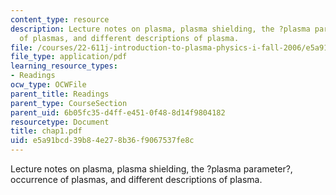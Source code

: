 ```yaml
---
content_type: resource
description: Lecture notes on plasma, plasma shielding, the ?plasma parameter?, occurrence
  of plasmas, and different descriptions of plasma.
file: /courses/22-611j-introduction-to-plasma-physics-i-fall-2006/e5a91bcd39b84e278b36f9067537fe8c_chap1.pdf
file_type: application/pdf
learning_resource_types:
- Readings
ocw_type: OCWFile
parent_title: Readings
parent_type: CourseSection
parent_uid: 6b05fc35-d4ff-e451-0f48-8d14f9804182
resourcetype: Document
title: chap1.pdf
uid: e5a91bcd-39b8-4e27-8b36-f9067537fe8c
---
```

Lecture notes on plasma, plasma shielding, the ?plasma parameter?, occurrence of plasmas, and different descriptions of plasma.

